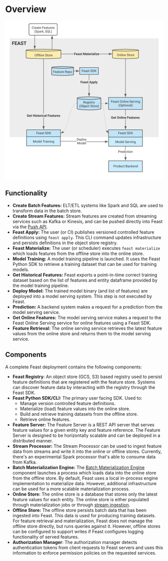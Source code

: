 # Overview

![Feast Architecture Diagram](<../../.gitbook/assets/image (4).png>)

## Functionality

* **Create Batch Features:** ELT/ETL systems like Spark and SQL are used to transform data in the batch store.
* **Create Stream Features:** Stream features are created from streaming services such as Kafka or Kinesis, and can be pushed directly into Feast via the [Push API](../../reference/data-sources/push.md).
* **Feast Apply:** The user (or CI) publishes versioned controlled feature definitions using `feast apply`. This CLI command updates infrastructure and persists definitions in the object store registry.
* **Feast Materialize:** The user (or scheduler) executes `feast materialize` which loads features from the offline store into the online store.
* **Model Training:** A model training pipeline is launched. It uses the Feast Python SDK to retrieve a training dataset that can be used for training models.
* **Get Historical Features:** Feast exports a point-in-time correct training dataset based on the list of features and entity dataframe provided by the model training pipeline.
* **Deploy Model:** The trained model binary (and list of features) are deployed into a model serving system. This step is not executed by Feast.
* **Prediction:** A backend system makes a request for a prediction from the model serving service.
* **Get Online Features:** The model serving service makes a request to the Feast Online Serving service for online features using a Feast SDK.
* **Feature Retrieval:** The online serving service retrieves the latest feature values from the online store and returns them to the model serving service.

## Components

A complete Feast deployment contains the following components:

* **Feast Registry**: An object store (GCS, S3) based registry used to persist feature definitions that are registered with the feature store. Systems can discover feature data by interacting with the registry through the Feast SDK.
* **Feast Python SDK/CLI:** The primary user facing SDK. Used to:
  * Manage version controlled feature definitions.
  * Materialize (load) feature values into the online store.
  * Build and retrieve training datasets from the offline store.
  * Retrieve online features.
* **Feature Server:** The Feature Server is a REST API server that serves feature values for a given entity key and feature reference. The Feature Server is designed to be horizontally scalable and can be deployed in a distributed manner.
* **Stream Processor:** The Stream Processor can be used to ingest feature data from streams and write it into the online or offline stores. Currently, there's an experimental Spark processor that's able to consume data from Kafka.
* **Batch Materialization Engine:** The [Batch Materialization Engine](batch-materialization-engine.md) component launches a process which loads data into the online store from the offline store. By default, Feast uses a local in-process engine implementation to materialize data. However, additional infrastructure can be used for a more scalable materialization process.
* **Online Store:** The online store is a database that stores only the latest feature values for each entity. The online store is either populated through materialization jobs or through [stream ingestion](../../reference/data-sources/push.md).
* **Offline Store:** The offline store persists batch data that has been ingested into Feast. This data is used for producing training datasets. For feature retrieval and materialization, Feast does not manage the offline store directly, but runs queries against it. However, offline stores can be configured to support writes if Feast configures logging functionality of served features.
* **Authorization Manager**: The authorization manager detects authentication tokens from client requests to Feast servers and uses this information to enforce permission policies on the requested services.
